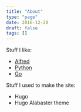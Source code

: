 ```yaml
---
title: "About"
type: "page"
date: 2016-12-20
draft: false
tags: []
---
```


Stuff I like:

- [Alfred][alfred]
- [Python][python]
- [Go][go]

Stuff I used to make the site:

- Hugo
- Hugo Alabaster theme


[alfred]: https://www.alfredapp.com/
[go]: https://golang.org
[python]: https://www.python.org

